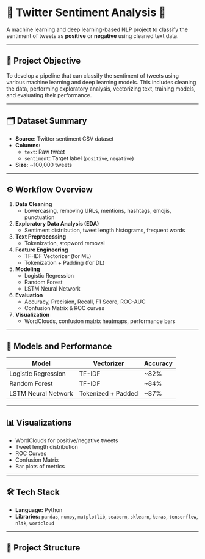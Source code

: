 # 💬 Twitter Sentiment Analysis 🧠

A machine learning and deep learning-based NLP project to classify the sentiment of tweets as **positive** or **negative** using cleaned text data.

---

## 📌 Project Objective

To develop a pipeline that can classify the sentiment of tweets using various machine learning and deep learning models. This includes cleaning the data, performing exploratory analysis, vectorizing text, training models, and evaluating their performance.

---

## 🗂️ Dataset Summary

- **Source:** Twitter sentiment CSV dataset
- **Columns:**
  - `text`: Raw tweet
  - `sentiment`: Target label (`positive`, `negative`)
- **Size:** ~100,000 tweets

---

## ⚙️ Workflow Overview

1. **Data Cleaning**
   - Lowercasing, removing URLs, mentions, hashtags, emojis, punctuation
2. **Exploratory Data Analysis (EDA)**
   - Sentiment distribution, tweet length histograms, frequent words
3. **Text Preprocessing**
   - Tokenization, stopword removal
4. **Feature Engineering**
   - TF-IDF Vectorizer (for ML)
   - Tokenization + Padding (for DL)
5. **Modeling**
   - Logistic Regression
   - Random Forest
   - LSTM Neural Network
6. **Evaluation**
   - Accuracy, Precision, Recall, F1 Score, ROC-AUC
   - Confusion Matrix & ROC curves
7. **Visualization**
   - WordClouds, confusion matrix heatmaps, performance bars

---

## 🚀 Models and Performance

| Model         | Vectorizer         | Accuracy |
|---------------|--------------------|----------|
| Logistic Regression | TF-IDF       | ~82%     |
| Random Forest        | TF-IDF       | ~84%     |
| LSTM Neural Network  | Tokenized + Padded | ~87%     |

---

## 📊 Visualizations

- WordClouds for positive/negative tweets
- Tweet length distribution
- ROC Curves
- Confusion Matrix
- Bar plots of metrics

---

## 🛠 Tech Stack

- **Language:** Python
- **Libraries:** `pandas`, `numpy`, `matplotlib`, `seaborn`, `sklearn`, `keras`, `tensorflow`, `nltk`, `wordcloud`

---

## 📁 Project Structure

